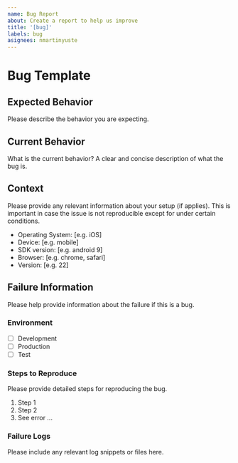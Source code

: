 ```yaml
---
name: Bug Report
about: Create a report to help us improve
title: '[bug]'
labels: bug
asignees: nmartinyuste
---
```


# Bug Template

## Expected Behavior

Please describe the behavior you are expecting.

## Current Behavior

What is the current behavior? A clear and concise description of what the bug is.

## Context

Please provide any relevant information about your setup (if applies). This is important in case the issue is not reproducible except for under certain conditions.

- Operating System: [e.g. iOS]
- Device: [e.g. mobile]
- SDK version: [e.g. android 9]
- Browser: [e.g. chrome, safari]
- Version: [e.g. 22]

## Failure Information

Please help provide information about the failure if this is a bug.

### Environment

- [ ] Development
- [ ] Production
- [ ] Test

### Steps to Reproduce

Please provide detailed steps for reproducing the bug.

1. Step 1
2. Step 2
3. See error ...

### Failure Logs

Please include any relevant log snippets or files here.

